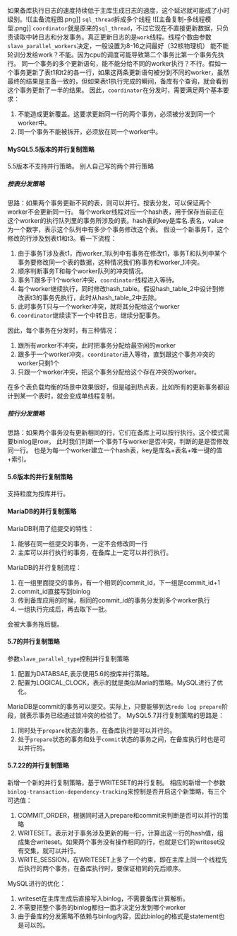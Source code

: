 如果备库执行日志的速度持续低于主库生成日志的速度，这个延迟就可能成了小时级别。![[主备流程图.png]]
`sql_thread`拆成多个线程
![[主备复制-多线程模型.png]]
`coordinator`就是原来的`sql_thread`，不过它现在不直接更新数据，只负责读取中转日志和分发事务。真正更新日志的是`work`线程。线程个数由参数`slave_parallel_workers`决定，一般设置为8-16之间最好（32核物理机）
能不能轮训分发给work？不能。因为cpu的调度可能导致第二个事务比第一个事务先执行。
同一个事务的多个更新语句，能不能分给不同的worker执行？不行。假如一个事务更新了表t1和t2的各一行，如果这两条更新语句被分到不同的worker，虽然最终的结果是主备一致的，但如果表t1执行完成的瞬间，备库有个查询，就会看到这个事务更新了一半的结果。
因此，`coordinator`在分发时，需要满足两个基本要求：
1. 不能造成更新覆盖。这要求更新同一行的两个事务，必须被分发到同一个worker中。
2. 同一个事务不能被拆开，必须放在同一个worker中。

#### MySQL5.5版本的并行复制策略
5.5版本不支持并行策略。
别人自己写的两个并行策略
##### 按表分发策略
思路：如果两个事务更新不同的表，则可以并行。按表分发，可以保证两个worker不会更新同一行。
每个worker线程对应一个hash表，用于保存当前正在这个worker的执行队列里的事务所涉及的表。hash表的key是库名.表名，value为一个数字，表示这个队列中有多少个事务修改这个表。
假设一个新事务T，这个修改的行涉及到表t1和t3。看一下流程：
1. 由于事务T涉及表t1，而worker_1队列中有事务在修改t1，事务T和队列中某个事务要修改同一个表的数据，这种情况我们称事务和worker_1冲突。
2. 顺序判断事务T和每个worker队列的冲突情况。
3. 事务T跟多于1个worker冲突，`coordinator`线程进入等待。
4. 每个worker继续执行，同时修改hash_table。假设hash_table_2中设计到修改表t3的事务先执行，此时从hash_table_2中去除。
5. 此时事务T只与一个worker冲突，就将其分配给这个worker
6. `coordinator`继续读下一个中转日志，继续分配事务。

因此，每个事务在分发时，有三种情况：
1. 跟所有worker不冲突，此时把事务分配给最空闲的worker
2. 跟多于一个worker冲突，`coordinator`进入等待，直到跟这个事务冲突的worker只剩1个
3. 只跟一个worker冲突，把这个事务分配给这个存在冲突的worker。

在多个表负载均衡的场景中效果很好，但是碰到热点表，比如所有的更新事务都设计到某一个表时，就会变成单线程复制。

##### 按行分发策略
思路：如果两个事务没有更新相同的行，它们在备库上可以按行执行。这个模式需要binlog是row。
此时我们判断一个事务T与worker是否冲突，判断的是是否修改同一行。
也是为每一个worker建立一个hash表，key是库名+表名+唯一键的值+索引。

#### 5.6版本的并行复制策略
支持粒度为按库并行。

#### MariaDB的并行复制策略
MariaDB利用了组提交的特性：
1. 能够在同一组提交的事务，一定不会修改同一行
2. 主库可以并行执行的事务，在备库上一定可以并行执行。

MariaDB的并行复制流程：
1. 在一组里面提交的事务，有一个相同的commit_id，下一组是commit_id+1
2. commit_id直接写到binlog
3. 传到备库应用的时候，相同的commit_id的事务分发到多个worker执行
4. 一组执行完成后，再去取下一批。

会被大事务拖后腿。

#### 5.7的并行复制策略
参数`slave_parallel_type`控制并行复制策略
1. 配置为DATABSAE,表示使用5.6的按库并行策略。
2. 配置为LOGICAL_CLOCK，表示的就是类似Maria的策略。MySQL进行了优化。

MariaDB是commit的事务可以提交。实际上，只要能够到达`redo log prepare`阶段，就表示事务已经通过锁冲突的检验了。
MySQL5.7并行复制策略的思路是：
1. 同时处于`prepare`状态的事务，在备库执行是可以并行的。
2. 处于`prepare`状态的事务和处于`commit`状态的事务之间，在备库执行时也是可以并行的。

#### 5.7.22的并行复制策略
新增一个新的并行复制策略，基于WRITESET的并行复制。
相应的新增一个参数`binlog-transaction-dependency-tracking`来控制是否开启这个新策略，有三个可选值：
1. COMMIT_ORDER，根据同时进入prepare和commit来判断是否可以并行的策略
2. WRITESET。表示对于事务涉及更新的每一行，计算出这一行的hash值，组成集合writeset。如果两个事务没有操作相同的行，也就是它们的writeset没有交集，就可以并行。
3. WRITE_SESSION，在WRITESET上多了一个约束，即在主库上同一个线程先后执行的两个事务，在备库执行时，要保证相同的先后顺序。

MySQL进行的优化：
1. writeset在主库生成后直接写入binlog，不需要备库计算解析。
2. 不需要把整个事务的binlog都扫一面才决定分发到哪个worker
3. 由于备库的分发策略不依赖与binlog内容，因此binlog的格式是statement也是可以的。


